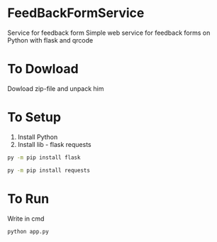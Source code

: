 # FeedBackFormService

Service for feedback form
Simple web service for feedback forms on Python with flask and qrcode

# To Dowload

Dowload zip-file and unpack him

# To Setup

1. Install Python
2. Install lib - flask requests

```bash
py -m pip install flask

py -m pip install requests
```

# To Run

Write in cmd

```bash
python app.py
```
